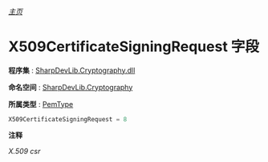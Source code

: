 ###### [主页](./Index.md "主页")

# X509CertificateSigningRequest 字段

**程序集** : [SharpDevLib.Cryptography.dll](./SharpDevLib.Cryptography.assembly.md "SharpDevLib.Cryptography.dll")

**命名空间** : [SharpDevLib.Cryptography](./SharpDevLib.Cryptography.namespace.md "SharpDevLib.Cryptography")

**所属类型** : [PemType](./SharpDevLib.Cryptography.PemType.md "PemType")
``` csharp
X509CertificateSigningRequest = 8
```

**注释**

*X.509 csr*



